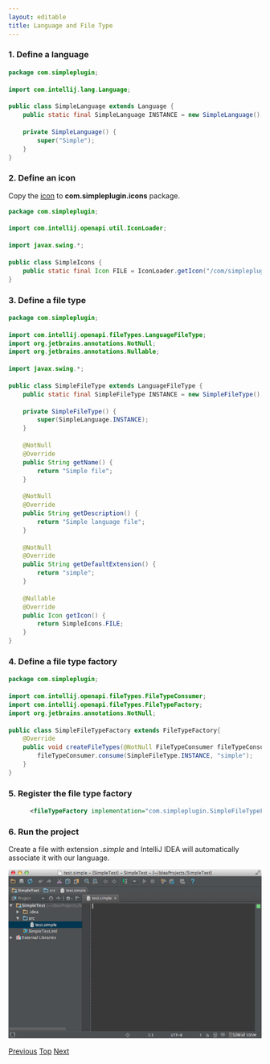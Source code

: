 ```yaml
---
layout: editable
title: Language and File Type
---
```



### 1. Define a language

```java
package com.simpleplugin;

import com.intellij.lang.Language;

public class SimpleLanguage extends Language {
    public static final SimpleLanguage INSTANCE = new SimpleLanguage();

    private SimpleLanguage() {
        super("Simple");
    }
}
```

### 2. Define an icon

Copy the
[icon](https://raw.github.com/cheptsov/SimplePlugin/master/src/com/simpleplugin/icons/jar-gray.png)
to **com.simpleplugin.icons** package.

```java
package com.simpleplugin;

import com.intellij.openapi.util.IconLoader;

import javax.swing.*;

public class SimpleIcons {
    public static final Icon FILE = IconLoader.getIcon("/com/simpleplugin/icons/jar-gray.png");
}
```

### 3. Define a file type

```java
package com.simpleplugin;

import com.intellij.openapi.fileTypes.LanguageFileType;
import org.jetbrains.annotations.NotNull;
import org.jetbrains.annotations.Nullable;

import javax.swing.*;

public class SimpleFileType extends LanguageFileType {
    public static final SimpleFileType INSTANCE = new SimpleFileType();

    private SimpleFileType() {
        super(SimpleLanguage.INSTANCE);
    }

    @NotNull
    @Override
    public String getName() {
        return "Simple file";
    }

    @NotNull
    @Override
    public String getDescription() {
        return "Simple language file";
    }

    @NotNull
    @Override
    public String getDefaultExtension() {
        return "simple";
    }

    @Nullable
    @Override
    public Icon getIcon() {
        return SimpleIcons.FILE;
    }
}
```

### 4. Define a file type factory

```java
package com.simpleplugin;

import com.intellij.openapi.fileTypes.FileTypeConsumer;
import com.intellij.openapi.fileTypes.FileTypeFactory;
import org.jetbrains.annotations.NotNull;

public class SimpleFileTypeFactory extends FileTypeFactory{
    @Override
    public void createFileTypes(@NotNull FileTypeConsumer fileTypeConsumer) {
        fileTypeConsumer.consume(SimpleFileType.INSTANCE, "simple");
    }
}
```

### 5. Register the file type factory

```xml
      <fileTypeFactory implementation="com.simpleplugin.SimpleFileTypeFactory"/>
```

### 6. Run the project

Create a file with extension *.simple*
and IntelliJ IDEA will automatically associate it with our language.

![File Type Factory](img/cls_tutorial/file_type_factory.png)

[Previous](cls_prerequisites.html)
[Top](cls_tutorial.html)
[Next](TODO)
